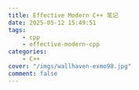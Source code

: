 ```yaml
---
title: Effective Modern C++ 笔记
date: 2025-05-12 15:49:51
tags:
    - cpp
    - effective-modern-cpp
categories:
    - C++
cover: "/imgs/wallhaven-exmo98.jpg"
comment: false
---
```

